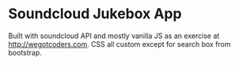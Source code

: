 # Soundcloud Jukebox App

Built with soundcloud API and mostly vanilla JS as an exercise at http://wegotcoders.com.
CSS all custom except for search box from bootstrap. 
